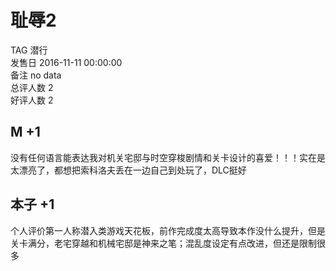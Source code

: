 



# 耻辱2
  
TAG 潜行  
发售日 2016-11-11 00:00:00  
备注 no data  
总评人数 2  
好评人数 2
## M +1


没有任何语言能表达我对机关宅邸与时空穿梭剧情和关卡设计的喜爱！！！实在是太漂亮了，都想把索科洛夫丢在一边自己到处玩了，DLC挺好
## 本子 +1


个人评价第一人称潜入类游戏天花板，前作完成度太高导致本作没什么提升，但是关卡满分，老宅穿越和机械宅邸是神来之笔；混乱度设定有点改进，但还是限制很多